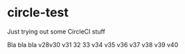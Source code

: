 # circle-test

Just trying out some CircleCI stuff

Bla bla bla v28v30
v31
32
33
v34
v35
v36
v37
v38
v39
v40
